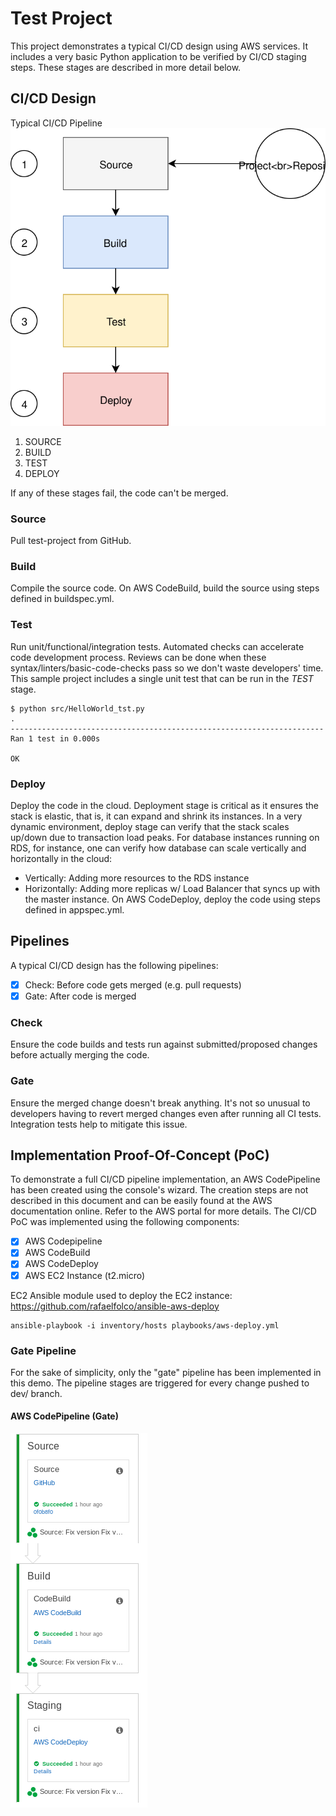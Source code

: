 # Test Project
This project demonstrates a typical CI/CD design using AWS services. It includes a very basic Python application to be verified by CI/CD staging steps. These stages are described in more detail below. 

## CI/CD Design
Typical CI/CD Pipeline
![Typical CI Pipeline](/img/cicd.svg)

1. SOURCE
1. BUILD
1. TEST
1. DEPLOY

If any of these stages fail, the code can't be merged.  

### Source
Pull test-project from GitHub.

### Build
Compile the source code.
On AWS CodeBuild, build the source using steps defined in buildspec.yml.

### Test
Run unit/functional/integration tests. Automated checks can accelerate code development process.
Reviews can be done when these syntax/linters/basic-code-checks pass so we don't waste developers' time. 
This sample project includes a single unit test that can be run in the *TEST* stage.
```
$ python src/HelloWorld_tst.py 
.
----------------------------------------------------------------------
Ran 1 test in 0.000s

OK
```

### Deploy
Deploy the code in the cloud. Deployment stage is critical as it ensures the stack is elastic, that is, it can expand and shrink its instances. In a very dynamic environment, deploy stage can verify that the stack scales up/down due to transaction load peaks. For database instances running on RDS, for instance, one can verify how database can scale vertically and horizontally in the cloud:
* Vertically: Adding more resources to the RDS instance
* Horizontally: Adding more replicas w/ Load Balancer that syncs up with the master instance.
On AWS CodeDeploy, deploy the code using steps defined in appspec.yml.

## Pipelines
A typical CI/CD design has the following pipelines: 
- [x] Check: Before code gets merged (e.g. pull requests)
- [x] Gate: After code is merged

### Check
Ensure the code builds and tests run against submitted/proposed changes before actually merging the code.

### Gate
Ensure the merged change doesn't break anything. It's not so unusual to developers having to revert merged changes even after running all CI tests. Integration tests help to mitigate this issue. 

## Implementation Proof-Of-Concept (PoC)
To demonstrate a full CI/CD pipeline implementation, an AWS CodePipeline has been created using the console's wizard. The creation steps are not described in this document and can be easily found at the AWS documentation online. Refer to the AWS portal for more details. 
The CI/CD PoC was implemented using the following components:
- [x] AWS Codepipeline
- [x] AWS CodeBuild
- [x] AWS CodeDeploy
- [x] AWS EC2 Instance (t2.micro)

EC2 Ansible module used to deploy the EC2 instance: https://github.com/rafaelfolco/ansible-aws-deploy
```
ansible-playbook -i inventory/hosts playbooks/aws-deploy.yml 
```

### Gate Pipeline
For the sake of simplicity, only the "gate" pipeline has been implemented in this demo.
The pipeline stages are triggered for every change pushed to dev/ branch.

#### AWS CodePipeline (Gate)
![AWS CodePipeline](/img/codepipeline.png)
